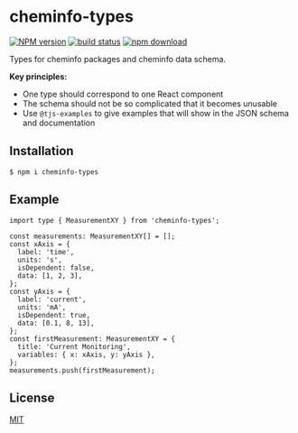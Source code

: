 # cheminfo-types

[![NPM version][npm-image]][npm-url]
[![build status][ci-image]][ci-url]
[![npm download][download-image]][download-url]

Types for cheminfo packages and cheminfo data schema.

__Key principles:__ 
- One type should correspond to one React component 
- The schema should not be so complicated that it becomes unusable 
- Use `@tjs-examples` to give examples that will show in the JSON schema and documentation

## Installation

`$ npm i cheminfo-types`

## Example

```
import type { MeasurementXY } from 'cheminfo-types';

const measurements: MeasurementXY[] = [];
const xAxis = {
  label: 'time',
  units: 's',
  isDependent: false,
  data: [1, 2, 3],
};
const yAxis = {
  label: 'current',
  units: 'mA',
  isDependent: true,
  data: [0.1, 8, 13],
};
const firstMeasurement: MeasurementXY = {
  title: 'Current Monitoring',
  variables: { x: xAxis, y: yAxis },
};
measurements.push(firstMeasurement);

```
## License

[MIT](./LICENSE)

[npm-image]: https://img.shields.io/npm/v/cheminfo-types.svg
[npm-url]: https://www.npmjs.com/package/cheminfo-types
[ci-image]: https://github.com/cheminfo/cheminfo-types/workflows/Node.js%20CI/badge.svg?branch=main
[ci-url]: https://github.com/cheminfo/cheminfo-types/actions?query=workflow%3A%22Node.js+CI%22
[download-image]: https://img.shields.io/npm/dm/cheminfo-types.svg
[download-url]: https://www.npmjs.com/package/cheminfo-types
